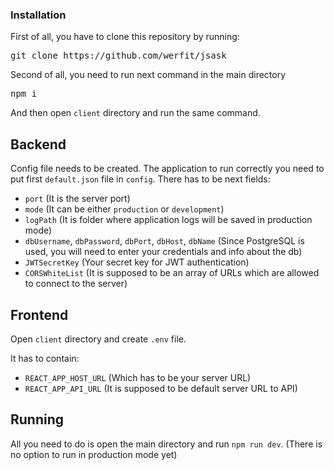 ### Installation

First of all, you have to clone this repository by running:
<pre>git clone https://github.com/werfit/jsask</pre>

Second of all, you need to run next command in the main directory
<pre>npm i</pre>
And then open `client` directory and run the same command.

## Backend

Config file needs to be created.
The application to run correctly you need to put first `default.json` file in `config`. There has to be next fields:
* `port` (It is the server port)
* `mode` (It can be either `production` or `development`)
* `logPath` (It is folder where application logs will be saved in production mode)
* `dbUsername`, `dbPassword`, `dbPort`, `dbHost`, `dbName` (Since PostgreSQL is used, you will need to enter your credentials and info about the db)
* `JWTSecretKey` (Your secret key for JWT authentication)
* `CORSWhiteList` (It is supposed to be an array of URLs which are allowed to connect to the server)

## Frontend

Open `client` directory and create `.env` file.

It has to contain:
* `REACT_APP_HOST_URL` (Which has to be your server URL)
* `REACT_APP_API_URL` (It is supposed to be default server URL to API)

## Running

All you need to do is open the main directory and run `npm run dev`.
(There is no option to run in production mode yet)
